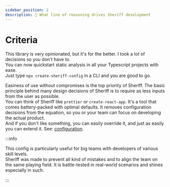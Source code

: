 ```yaml
---
sidebar_position: 2
description: 🎯 What line of reasoning drives Sheriff development
---
```


# Criteria

This library is very opinionated, but it's for the better. I took a lot of decisions so you don't have to.<br />
You can now quickstart static analysis in all your Typescript projects with ease. <br />
Just type `npx create-sheriff-config` in a CLI and you are good to go.

Easiness of use without compromises is the top priority of Sheriff. The basic principle behind many design decisions of Sheriff is to require as less inputs from the user as possible. <br />
You can think of Sheriff like `prettier` or `create-react-app`. It's a tool that comes battery-packed with optimal defaults. It removes configuration decisions from the equation, so you or your team can focus on developing the actual product.<br />
And if you don't like something, you can easily override it, and just as easily you can extend it. See: [configuration](../configuration.md).

:::info

This config is particularly useful for big teams with developers of various skill levels.<br />
Sheriff was made to prevent all kind of mistakes and to align the team on the same playing field. It is battle-tested in real-world scenarios and shines especially in such.

:::

